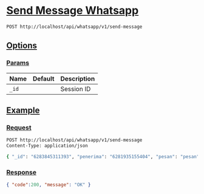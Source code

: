 # [Send Message Whatsapp]()

```bash
POST http://localhost/api/whatsapp/v1/send-message
```

## [Options]()

### [Params]()

Name | Default | Description
--- | --- | ---
`_id` |  | Session ID

## [Example]()

### [Request]()

```bash
POST http://localhost/api/whatsapp/v1/send-message
Content-Type: application/json

{ "_id": "6283845311393", "penerima": "6281935155404", "pesan": "pesan" }
```

### [Response]()

```json
{ "code":200, "message": "OK" }
```